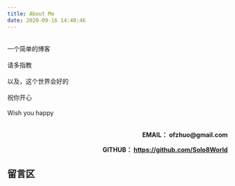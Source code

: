 ```yaml
---
title: About Me
date: 2020-09-16 14:48:46
---
```


 <br/> 
 一个简单的博客  <br/> <br/>
 请多指教  <br/> <br/>
 以及，这个世界会好的   <br/> <br/>
 祝你开心   <br/> <br/>
Wish you happy <br/> <br/>



<p align="right" ><b>EMAIL<b/>： ofzhuo@gmail.com</p>  
<p align="right" ><b>GITHUB<b/>： <a href="https://github.com/Solo8World">https://github.com/Solo8World</a>  


## 留言区